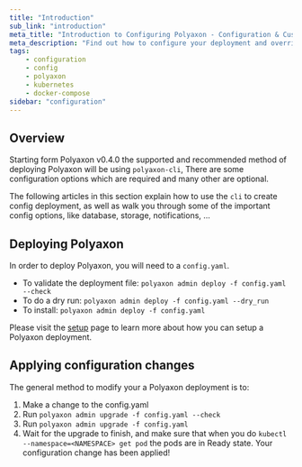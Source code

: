 ```yaml
---
title: "Introduction"
sub_link: "introduction"
meta_title: "Introduction to Configuring Polyaxon - Configuration & Customization"
meta_description: "Find out how to configure your deployment and override Polyaxon's default behaviour with different options. Read more 👉"
tags:
    - configuration
    - config
    - polyaxon
    - kubernetes
    - docker-compose
sidebar: "configuration"
---
```


## Overview

Starting form Polyaxon v0.4.0 the supported and recommended method of deploying Polyaxon will be using `polyaxon-cli`, 
There are some configuration options which are required and many other are optional.

The following articles in this section explain how to use the `cli` to create config deployment, 
as well as walk you through some of the important config options, like database, storage, notifications, ...

## Deploying Polyaxon

In order to deploy Polyaxon, you will need to a `config.yaml`. 
 * To validate the deployment file: `polyaxon admin deploy -f config.yaml --check`
 * To do a dry run: `polyaxon admin deploy -f config.yaml --dry_run`
 * To install: `polyaxon admin deploy -f config.yaml`

Please visit the [setup](/setup/) page to learn more about how you can setup a Polyaxon deployment.

## Applying configuration changes

The general method to modify your a Polyaxon deployment is to:

 1. Make a change to the config.yaml
 2. Run `polyaxon admin upgrade -f config.yaml --check`
 3. Run `polyaxon admin upgrade -f config.yaml`
 4. Wait for the upgrade to finish, and make sure that when you do
    `kubectl --namespace=<NAMESPACE> get pod` the pods are in Ready state.
    Your configuration change has been applied!
